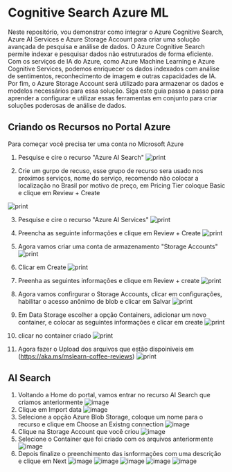 # Cognitive Search Azure ML

Neste repositório, vou demonstrar como integrar o Azure Cognitive Search, Azure AI Services e Azure Storage Account para criar uma solução avançada de pesquisa e análise de dados. O Azure Cognitive Search permite indexar e pesquisar dados não estruturados de forma eficiente. Com os serviços de IA do Azure, como Azure Machine Learning e Azure Cognitive Services, podemos enriquecer os dados indexados com análise de sentimentos, reconhecimento de imagem e outras capacidades de IA. Por fim, o Azure Storage Account será utilizado para armazenar os dados e modelos necessários para essa solução. Siga este guia passo a passo para aprender a configurar e utilizar essas ferramentas em conjunto para criar soluções poderosas de análise de dados.


## Criando os Recursos no Portal Azure
Para começar você precisa ter uma conta no Microsoft Azure

1. Pesquise e cire o recurso "Azure AI Search"
![print](https://raw.githubusercontent.com/arthurspider1991/Azure-Cognitive-Search/main/prints/Capturar.JPG)

2. Crie um gurpo de recuso, esse grupo de recurso sera usado nos proximos serviços, nome do serviço, recomendo não colocar a localização no Brasil por motivo de preço, em Pricing Tier coloque Basic e clique em Review + Create

![print](https://raw.githubusercontent.com/arthurspider1991/Azure-Cognitive-Search/main/prints/image%202.JPG)

3. Pesquise e cire o recurso "Azure AI Services"
![print](https://raw.githubusercontent.com/arthurspider1991/Azure-Cognitive-Search/main/prints/image%203.JPG)
4. Preencha as seguinte informações e clique em Review + Create
![print](https://raw.githubusercontent.com/arthurspider1991/Azure-Cognitive-Search/main/prints/image%204.JPG)

5. Agora vamos criar uma conta de armazenamento "Storage Accounts"
![print](https://raw.githubusercontent.com/arthurspider1991/Azure-Cognitive-Search/main/prints/image%205.JPG)
6. Clicar em Create
![print](https://raw.githubusercontent.com/arthurspider1991/Azure-Cognitive-Search/main/prints/image%206.JPG)
7. Preenha as seguintes informações e clique em Review + create
![print](https://raw.githubusercontent.com/arthurspider1991/Azure-Cognitive-Search/main/prints/image%207.JPG)

8. Agora vamos confirgurar o Storage Accounts, clicar em configurações, habilitar o acesso anônimo de blob e clicar em Salvar
![print](https://raw.githubusercontent.com/arthurspider1991/Azure-Cognitive-Search/main/prints/image%208.JPG)

9. Em Data Storage escolher a opção Containers, adicionar um novo container, e colocar as seguintes informações e clicar em create
![print](https://raw.githubusercontent.com/arthurspider1991/Azure-Cognitive-Search/main/prints/image%209.JPG)
10. clicar no container criado
![print](https://raw.githubusercontent.com/arthurspider1991/Azure-Cognitive-Search/main/prints/image%2010.JPG)
11. Agora fazer o Upload dos arquivos que estão dispoiniveis em (https://aka.ms/mslearn-coffee-reviews)
![print](https://raw.githubusercontent.com/arthurspider1991/Azure-Cognitive-Search/main/prints/image%2011.JPG)


## AI Search

1. Voltando a Home do portal, vamos entrar no recurso  AI Search que criamos anteriormente
![image](https://raw.githubusercontent.com/arthurspider1991/Azure-Cognitive-Search/main/prints/image%2012.JPG)
2. Clique em Import data
![image](https://raw.githubusercontent.com/arthurspider1991/Azure-Cognitive-Search/main/prints/image%2013.JPG)
3. Selecione a opção Azure Blob Storage, coloque um nome para o recurso e clique em Choose an Existng connection
![image](https://raw.githubusercontent.com/arthurspider1991/Azure-Cognitive-Search/main/prints/image%2014.JPG)
4. Clique na Storage Account que você criou
![image](https://raw.githubusercontent.com/arthurspider1991/Azure-Cognitive-Search/main/prints/image%2015.JPG)
5. Selecione o Container que foi criado com os arquivos anteriormente 
![image](https://raw.githubusercontent.com/arthurspider1991/Azure-Cognitive-Search/main/prints/image%2017.JPG)
6. Depois finalize o preenchimento das isnformações com uma descrição e clique em Next
![image](https://raw.githubusercontent.com/arthurspider1991/Azure-Cognitive-Search/main/prints/image%2018.JPG)
![image]()
![image]()
![image]()
![image]()





